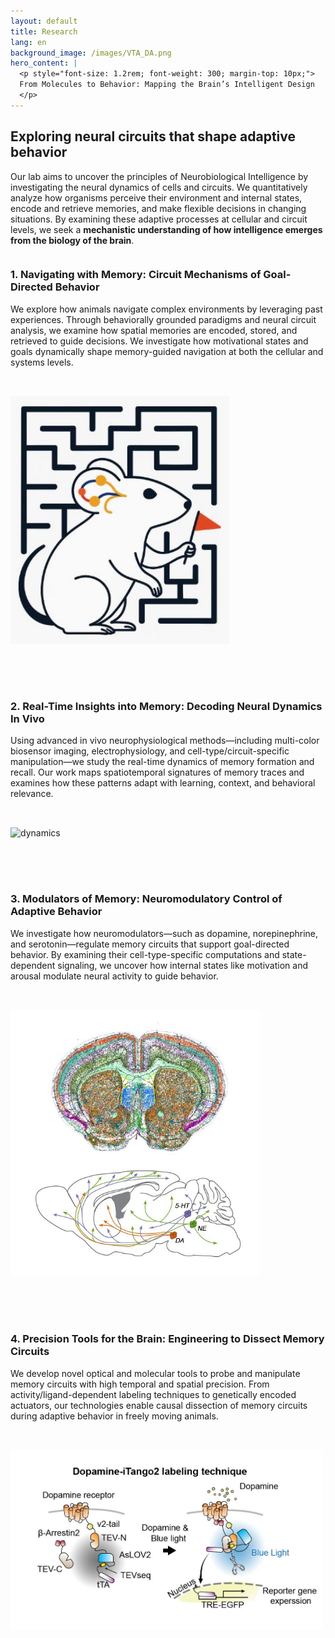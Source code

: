 ```yaml
---
layout: default
title: Research
lang: en
background_image: /images/VTA_DA.png
hero_content: |
  <p style="font-size: 1.2rem; font-weight: 300; margin-top: 10px;">
  From Molecules to Behavior: Mapping the Brain’s Intelligent Design
  </p>
---
```


<section class="content-section">
  <div class="container">
      <h2>Exploring neural circuits that shape adaptive behavior</h2>
      <p>
        Our lab aims to uncover the principles of Neurobiological Intelligence by investigating the neural dynamics of cells and circuits. We quantitatively analyze how organisms perceive their environment and internal states, encode and retrieve memories, and make flexible decisions in changing situations. By examining these adaptive processes at cellular and circuit levels, we seek a <strong>mechanistic understanding of how intelligence emerges from the biology of the brain</strong>.
      </p>
    <!-- 1. Memory Navigation -->
    <div style="display: flex; flex-wrap: wrap; gap: 2rem; margin-bottom: 4rem; align-items: center;">
      <div style="flex: 1; min-width: 280px;">
        <h3>1. Navigating with Memory: Circuit Mechanisms of Goal-Directed Behavior</h3>
        <p>
          We explore how animals navigate complex environments by leveraging past experiences. Through behaviorally grounded paradigms and neural circuit analysis, we examine how spatial memories are encoded, stored, and retrieved to guide decisions. We investigate how motivational states and goals dynamically shape memory-guided navigation at both the cellular and systems levels.
        </p>
      </div>
      <div style="flex: 1; min-width: 280px;">
        <img src="/images/research_topic_1.png" alt="dynamics" style="width: 100%; max-width: 350px;" />
      </div>
    </div>
    <!-- 2. Neural Dynamics -->
    <div style="display: flex; flex-wrap: wrap; flex-direction: row-reverse; gap: 2rem; margin-bottom: 4rem; align-items: center;">
      <div style="flex: 1; min-width: 280px;">
        <h3>2. Real-Time Insights into Memory: Decoding Neural Dynamics In Vivo</h3>
        <p>
          Using advanced in vivo neurophysiological methods—including multi-color biosensor imaging, electrophysiology, and cell-type/circuit-specific manipulation—we study the real-time dynamics of memory formation and recall. Our work maps spatiotemporal signatures of memory traces and examines how these patterns adapt with learning, context, and behavioral relevance.
        </p>
      </div>
      <div style="flex: 1; min-width: 280px;">
        <img src="/images/research_topic_2.gif" alt="dynamics" style="width: 100%; max-width: 350px;" />
      </div>
    </div>
    <!-- 3. Neuromodulators -->
    <div style="display: flex; flex-wrap: wrap; gap: 2rem; margin-bottom: 4rem; align-items: center;">
      <div style="flex: 1; min-width: 280px;">
        <h3>3. Modulators of Memory: Neuromodulatory Control of Adaptive Behavior</h3>
        <p>
          We investigate how neuromodulators—such as dopamine, norepinephrine, and serotonin—regulate memory circuits that support goal-directed behavior. By examining their cell-type-specific computations and state-dependent signaling, we uncover how internal states like motivation and arousal modulate neural activity to guide behavior.
        </p>
      </div>
      <div style="flex: 1; min-width: 280px;">
        <img src="/images/research_topic_3.png" alt="neuromodulators" style="width: 100%; max-width: 400px;" />
      </div>
    </div>
    <!-- 4. Tools -->
    <div style="display: flex; flex-wrap: wrap; flex-direction: row-reverse; gap: 2rem; margin-bottom: 4rem; align-items: center;">
      <div style="flex: 1; min-width: 280px;">
        <h3>4. Precision Tools for the Brain: Engineering to Dissect Memory Circuits</h3>
        <p>
          We develop novel optical and molecular tools to probe and manipulate memory circuits with high temporal and spatial precision. From activity/ligand-dependent labeling techniques to genetically encoded actuators, our technologies enable causal dissection of memory circuits during adaptive behavior in freely moving animals.
        </p>
      </div>
      <div style="flex: 1; min-width: 280px;">
        <!-- <img src="https://via.placeholder.com/400x300" /> -->
        <img src="/images/research_topic_4.png" alt="tools" style="width: 100%; max-width: 500px;" />
      </div>
    </div>
  </div>
</section>
